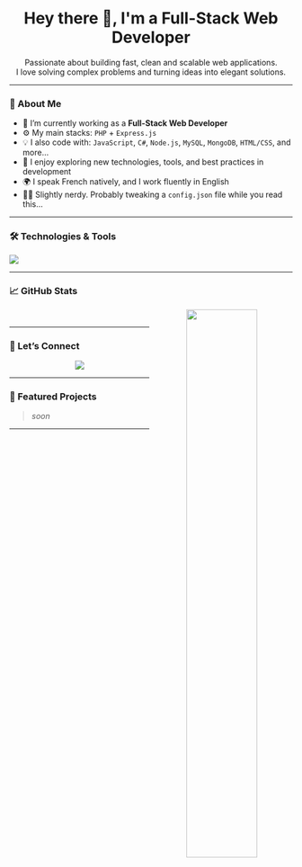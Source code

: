 <h1 align="center">Hey there 👋, I'm a Full-Stack Web Developer</h1>

<p align="center">
  Passionate about building fast, clean and scalable web applications.<br>
  I love solving complex problems and turning ideas into elegant solutions.
</p>

---

### 🧠 About Me

- 🔭 I’m currently working as a **Full-Stack Web Developer**
- ⚙️ My main stacks: `PHP` + `Express.js`
- 💡 I also code with: `JavaScript`, `C#`, `Node.js`, `MySQL`, `MongoDB`, `HTML/CSS`, and more...
- 🧩 I enjoy exploring new technologies, tools, and best practices in development
- 🌍 I speak French natively, and I work fluently in English
- 🧙‍♂️ Slightly nerdy. Probably tweaking a `config.json` file while you read this...

---

### 🛠️ Technologies & Tools

<p align="left">
  <img src="https://skillicons.dev/icons?i=php,express,js,nodejs,html,css,mysql,git,linux,vscode" />
</p>

---

### 📈 GitHub Stats

<p align="center">
  <img width="50%" align="right" src="https://github-readme-stats.vercel.app/api/top-langs/?username=amiayweb&theme=dark&hide_border=true&layout=compact">
  <br/>

</p>

---

### 🤝 Let’s Connect

<p align="center">
  
  <a href="mailto:tvamiay@gmail.com">
    <img src="https://img.shields.io/badge/Email-D14836?logo=gmail&logoColor=white" />
  </a>
</p>

---

### 📂 Featured Projects

> *soon*

---
